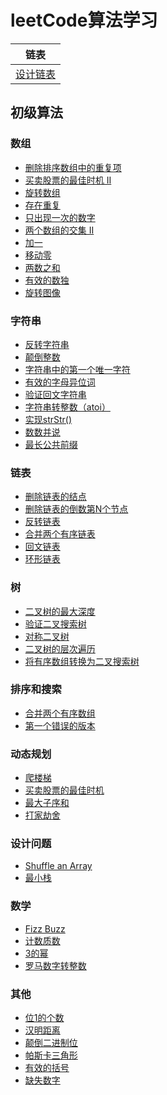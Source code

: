 # leetCode算法学习

| 链表  |
|---|
| [设计链表](https://github.com/wlq1005/leetCode/blob/master/src/com/wlq/algorithm/linkedlist/MyLinkedList.java)  |

## 初级算法
### 数组
* [删除排序数组中的重复项](https://github.com/wlq1005/leetCode/blob/master/src/com/wulq/learn/array/Lesson21.java)
* [买卖股票的最佳时机 II](https://github.com/wlq1005/leetCode/blob/master/src/com/wulq/learn/array/Lesson22.java)
* [旋转数组](https://github.com/wlq1005/leetCode/blob/master/src/com/wulq/learn/array/Lesson23.java)
* [存在重复](https://github.com/wlq1005/leetCode/blob/master/src/com/wulq/learn/array/Lesson24.java)
* [只出现一次的数字](https://github.com/wlq1005/leetCode/blob/master/src/com/wulq/learn/array/Lesson25.java)
* [两个数组的交集 II](https://github.com/wlq1005/leetCode/blob/master/src/com/wulq/learn/array/Lesson26.java)
* [加一](https://github.com/wlq1005/leetCode/blob/master/src/com/wulq/learn/array/Lesson27.java)
* [移动零](https://github.com/wlq1005/leetCode/blob/master/src/com/wulq/learn/array/Lesson28.java)
* [两数之和](https://github.com/wlq1005/leetCode/blob/master/src/com/wulq/learn/array/Lesson29.java)
* [有效的数独](https://github.com/wlq1005/leetCode/blob/master/src/com/wulq/learn/array/Lesson30.java)
* [旋转图像](https://github.com/wlq1005/leetCode/blob/master/src/com/wulq/learn/array/Lesson31.java)

### 字符串
* [反转字符串]()  
* [颠倒整数]()  
* [字符串中的第一个唯一字符]()  
* [有效的字母异位词]()  
* [验证回文字符串]()  
* [字符串转整数（atoi）]()  
* [实现strStr()]()  
* [数数并说]()  
* [最长公共前缀]()

### 链表
* [删除链表的结点]()
* [删除链表的倒数第N个节点]()  
* [反转链表]()  
* [合并两个有序链表]()  
* [回文链表]()  
* [环形链表]()  

### 树
* [二叉树的最大深度]()  
* [验证二叉搜索树]()  
* [对称二叉树]()  
* [二叉树的层次遍历]()  
* [将有序数组转换为二叉搜索树]()  

### 排序和搜索
* [合并两个有序数组]()    
* [第一个错误的版本]()    

### 动态规划
* [爬楼梯]()    
* [买卖股票的最佳时机]()    
* [最大子序和]()    
* [打家劫舍]()  

### 设计问题
* [Shuffle an Array]()
* [最小栈]()  

### 数学
* [Fizz Buzz]()
* [计数质数]()  
* [3的幂]()  
* [罗马数字转整数]()    

### 其他
* [位1的个数]()
* [汉明距离]()  
* [颠倒二进制位]()  
* [帕斯卡三角形]()  
* [有效的括号]()  
* [缺失数字]()    


